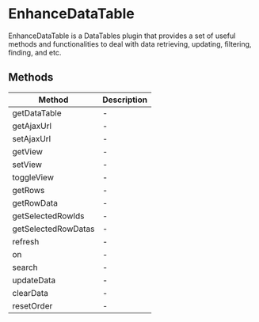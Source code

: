 # EnhanceDataTable
EnhanceDataTable is a DataTables plugin that provides a set of useful methods and functionalities to deal with data retrieving, updating, filtering, finding, and etc.

## Methods

<table>
  <thead>
    <tr>
      <th>Method</th>
      <th>Description</th>
    </tr>
  </thead>
  <tbody>
    <tr>
      <td>getDataTable</td>
      <td>-</td>
    </tr>
    <tr>
      <td>getAjaxUrl</td>
      <td>-</td>
    </tr>
    <tr>
      <td>setAjaxUrl</td>
      <td>-</td>
    </tr>
    <tr>
      <td>getView</td>
      <td>-</td>
    </tr>
    <tr>
      <td>setView</td>
      <td>-</td>
    </tr>
    <tr>
      <td>toggleView</td>
      <td>-</td>
    </tr>
    <tr>
      <td>getRows</td>
      <td>-</td>
    </tr>
    <tr>
      <td>getRowData</td>
      <td>-</td>
    </tr>
    <tr>
      <td>getSelectedRowIds</td>
      <td>-</td>
    </tr>
    <tr>
      <td>getSelectedRowDatas</td>
      <td>-</td>
    </tr>
    <tr>
      <td>refresh</td>
      <td>-</td>
    </tr>
    <tr>
      <td>on</td>
      <td>-</td>
    </tr>
    <tr>
      <td>search</td>
      <td>-</td>
    </tr>
    <tr>
      <td>updateData</td>
      <td>-</td>
    </tr>
    <tr>
      <td>clearData</td>
      <td>-</td>
    </tr>
    <tr>
      <td>resetOrder</td>
      <td>-</td>
    </tr>
  </tbody>
</table>